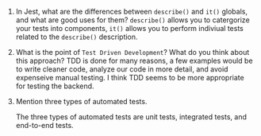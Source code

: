 1. In Jest, what are the differences between `describe()` and `it()` globals, and what are good uses for them?
    `describe()` allows you to catergorize your tests into components, `it()` allows you to perform indiviual tests related to the `describe()` description.  

1. What is the point of `Test Driven Development`? What do you think about this approach?
    TDD is done for many reasons, a few examples would be to write cleaner code, analyze our code in more detail, and avoid expenseive manual testing. I think TDD seems to be more appropriate for testing the backend.
    
1. Mention three types of automated tests.

    The three types of automated tests are unit tests, integrated tests, and end-to-end tests.